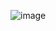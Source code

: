 ![image](https://user-images.githubusercontent.com/90040588/146319025-02cd88d3-ed49-4086-8366-85f20be0ae35.png)
